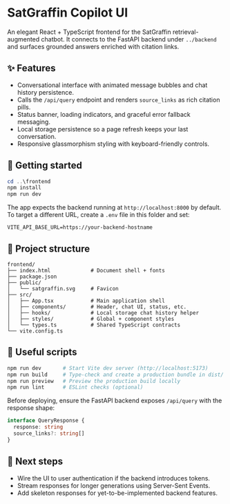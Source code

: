 # SatGraffin Copilot UI

An elegant React + TypeScript frontend for the SatGraffin retrieval-augmented chatbot. It connects to the FastAPI backend under `../backend` and surfaces grounded answers enriched with citation links.

## ✨ Features

- Conversational interface with animated message bubbles and chat history persistence.
- Calls the `/api/query` endpoint and renders `source_links` as rich citation pills.
- Status banner, loading indicators, and graceful error fallback messaging.
- Local storage persistence so a page refresh keeps your last conversation.
- Responsive glassmorphism styling with keyboard-friendly controls.

## 🚀 Getting started

```powershell
cd ..\frontend
npm install
npm run dev
```

The app expects the backend running at `http://localhost:8000` by default. To target a different URL, create a `.env` file in this folder and set:

```env
VITE_API_BASE_URL=https://your-backend-hostname
```

## 📁 Project structure

```
frontend/
├── index.html             # Document shell + fonts
├── package.json
├── public/
│   └── satgraffin.svg     # Favicon
├── src/
│   ├── App.tsx            # Main application shell
│   ├── components/        # Header, chat UI, status, etc.
│   ├── hooks/             # Local storage chat history helper
│   ├── styles/            # Global + component styles
│   └── types.ts           # Shared TypeScript contracts
└── vite.config.ts
```

## 🧪 Useful scripts

```powershell
npm run dev       # Start Vite dev server (http://localhost:5173)
npm run build     # Type-check and create a production bundle in dist/
npm run preview   # Preview the production build locally
npm run lint      # ESLint checks (optional)
```

Before deploying, ensure the FastAPI backend exposes `/api/query` with the response shape:

```ts
interface QueryResponse {
  response: string
  source_links?: string[]
}
```

## 🧭 Next steps

- Wire the UI to user authentication if the backend introduces tokens.
- Stream responses for longer generations using Server-Sent Events.
- Add skeleton responses for yet-to-be-implemented backend features.
